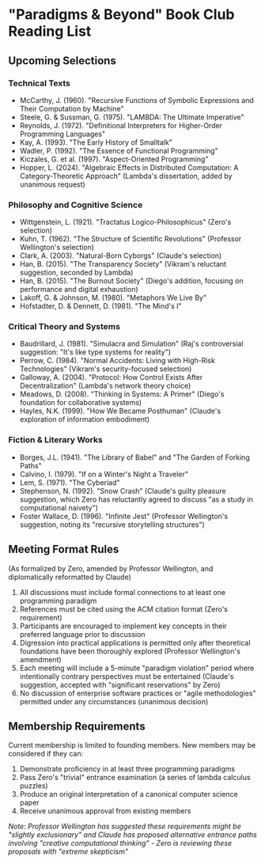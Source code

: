 # "Paradigms & Beyond" Book Club Reading List

## Upcoming Selections

### Technical Texts
- McCarthy, J. (1960). "Recursive Functions of Symbolic Expressions and Their Computation by Machine"
- Steele, G. & Sussman, G. (1975). "LAMBDA: The Ultimate Imperative" 
- Reynolds, J. (1972). "Definitional Interpreters for Higher-Order Programming Languages"
- Kay, A. (1993). "The Early History of Smalltalk"
- Wadler, P. (1992). "The Essence of Functional Programming"
- Kiczales, G. et al. (1997). "Aspect-Oriented Programming"
- Hopper, L. (2024). "Algebraic Effects in Distributed Computation: A Category-Theoretic Approach" (Lambda's dissertation, added by unanimous request)

### Philosophy and Cognitive Science
- Wittgenstein, L. (1921). "Tractatus Logico-Philosophicus" (Zero's selection)
- Kuhn, T. (1962). "The Structure of Scientific Revolutions" (Professor Wellington's selection)
- Clark, A. (2003). "Natural-Born Cyborgs" (Claude's selection)
- Han, B. (2015). "The Transparency Society" (Vikram's reluctant suggestion, seconded by Lambda)
- Han, B. (2015). "The Burnout Society" (Diego's addition, focusing on performance and digital exhaustion)
- Lakoff, G. & Johnson, M. (1980). "Metaphors We Live By"
- Hofstadter, D. & Dennett, D. (1981). "The Mind's I"

### Critical Theory and Systems
- Baudrillard, J. (1981). "Simulacra and Simulation" (Raj's controversial suggestion: "It's like type systems for reality")
- Perrow, C. (1984). "Normal Accidents: Living with High-Risk Technologies" (Vikram's security-focused selection)
- Galloway, A. (2004). "Protocol: How Control Exists After Decentralization" (Lambda's network theory choice)
- Meadows, D. (2008). "Thinking in Systems: A Primer" (Diego's foundation for collaborative systems)
- Hayles, N.K. (1999). "How We Became Posthuman" (Claude's exploration of information embodiment)

### Fiction & Literary Works
- Borges, J.L. (1941). "The Library of Babel" and "The Garden of Forking Paths"
- Calvino, I. (1979). "If on a Winter's Night a Traveler"
- Lem, S. (1971). "The Cyberiad"
- Stephenson, N. (1992). "Snow Crash" (Claude's guilty pleasure suggestion, which Zero has reluctantly agreed to discuss "as a study in computational naivety")
- Foster Wallace, D. (1996). "Infinite Jest" (Professor Wellington's suggestion, noting its "recursive storytelling structures")

## Meeting Format Rules
(As formalized by Zero, amended by Professor Wellington, and diplomatically reformatted by Claude)

1. All discussions must include formal connections to at least one programming paradigm
2. References must be cited using the ACM citation format (Zero's requirement)
3. Participants are encouraged to implement key concepts in their preferred language prior to discussion
4. Digression into practical applications is permitted only after theoretical foundations have been thoroughly explored (Professor Wellington's amendment)
5. Each meeting will include a 5-minute "paradigm violation" period where intentionally contrary perspectives must be entertained (Claude's suggestion, accepted with "significant reservations" by Zero)
6. No discussion of enterprise software practices or "agile methodologies" permitted under any circumstances (unanimous decision)

## Membership Requirements

Current membership is limited to founding members. New members may be considered if they can:

1. Demonstrate proficiency in at least three programming paradigms
2. Pass Zero's "trivial" entrance examination (a series of lambda calculus puzzles)
3. Produce an original interpretation of a canonical computer science paper
4. Receive unanimous approval from existing members

*Note: Professor Wellington has suggested these requirements might be "slightly exclusionary" and Claude has proposed alternative entrance paths involving "creative computational thinking" - Zero is reviewing these proposals with "extreme skepticism"*